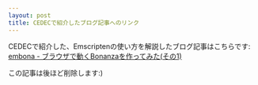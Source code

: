```yaml
---
layout: post
title: CEDECで紹介したブログ記事へのリンク
---
```


CEDECで紹介した、Emscriptenの使い方を解説したブログ記事はこちらです:<br/> [embona - ブラウザで動くBonanzaを作ってみた(その1)](http://nmi.jp/archives/763)

この記事は後ほど削除します:)
